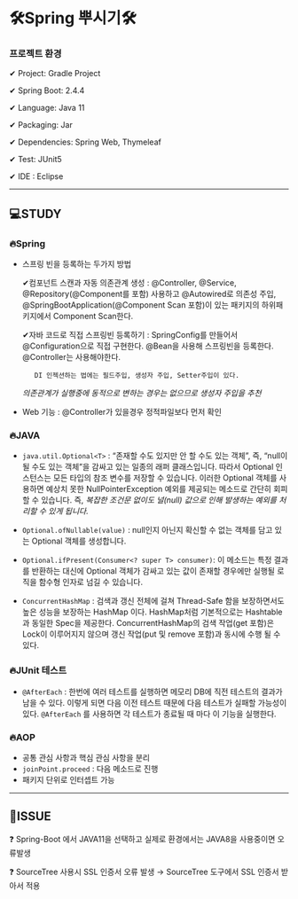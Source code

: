 # 🛠Spring 뿌시기🛠

### 프로젝트 환경

✔ Project: Gradle Project

✔ Spring Boot: 2.4.4

✔ Language: Java 11

✔ Packaging: Jar

✔ Dependencies: Spring Web, Thymeleaf

✔ Test: JUnit5

✔ IDE : Eclipse

---

## 💻STUDY

### 🔥Spring
- 스프링 빈을 등록하는 두가지 방법

  ✔컴포넌트 스캔과 자동 의존관계 생성 : @Controller, @Service, @Repository(@Component를 포함) 사용하고 
@Autowired로 의존성 주입, @SpringBootApplication(@Component Scan 포함)이 있는 패키지의 하위패키지에서 Component Scan한다.

  ✔자바 코드로 직접 스프링빈 등록하기  : SpringConfig를 만들어서 @Configuration으로 직접 구현한다. @Bean을 사용해 스프링빈을 등록한다.
@Controller는 사용해야한다.
  
  
         DI 인젝션하는 법에는 필드주입, 생성자 주입, Setter주입이 있다. 
  *의존관계가 실행중에 동적으로 변하는 경우는 없으므로 생성자 주입을 추천*

- Web 기능 : @Controller가 있을경우 정적파일보다 먼저 확인

### 🔥JAVA

- `java.util.Optional<T>` : “존재할 수도 있지만 안 할 수도 있는 객체”, 즉, “null이 될 수도 있는 객체”을 감싸고 있는 일종의 래퍼 클래스입니다. 따라서 Optional 인스턴스는 모든 타입의 참조 변수를 저장할 수 있습니다. 이러한 Optional 객체를 사용하면 예상치 못한 NullPointerException 예외를 제공되는 메소드로 간단히 회피할 수 있습니다.
      즉, *복잡한 조건문 없이도 널(null) 값으로 인해 발생하는 예외를 처리할 수 있게 됩니다.*

- `Optional.ofNullable(value)` : null인지 아닌지 확신할 수 없는 객체를 담고 있는 Optional 객체를 생성합니다.
- `Optional.ifPresent(Consumer<? super T> consumer)`: 이 메소드는 특정 결과를 반환하는 대신에 Optional 객체가 감싸고 있는 값이 존재할 경우에만 실행될 로직을 함수형 인자로 넘길 수 있습니다.
- `ConcurrentHashMap` : 검색과 갱신 전체에 걸쳐 Thread-Safe 함을 보장하면서도 높은 성능을 보장하는 HashMap 이다. HashMap처럼 기본적으로는 Hashtable 과 동일한 Spec을 제공한다. ConcurrentHashMap의 검색 작업(get 포함)은 Lock이 이루어지지 않으며 갱신 작업(put 및 remove 포함)과 동시에 수행 될 수 있다.

### 🔥JUnit 테스트

- `@AfterEach` : 한번에 여러 테스트를 실행하면 메모리 DB에 직전 테스트의 결과가 남을 수 있다. 이렇게 되면 다음 이전 테스트 때문에 다음 테스트가 실패할 가능성이 있다. `@AfterEach` 를 사용하면 각 테스트가 종료될 때 마다 이 기능을 실행한다.

### 🔥AOP

- 공통 관심 사항과 핵심 관심 사항을 분리
- `joinPoint.proceed` : 다음 메소드로 진행
- 패키지 단위로 인터셉트 가능

---

## 📢ISSUE

❓ Spring-Boot 에서 JAVA11을 선택하고 실제로 환경에서는 JAVA8을 사용중이면 오류발생

❓ SourceTree 사용시 SSL 인증서 오류 발생 → SourceTree 도구에서 SSL 인증서 받아서 적용